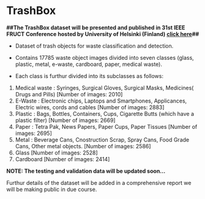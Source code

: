 # TrashBox
**##The TrashBox dataset will be presented and published in 31st IEEE FRUCT Conference hosted by University of Helsinki (Finland) [click here](https://www.fruct.org/cfp)##**
- Dataset of trash objects for waste classification and detection.

- Contains 17785 waste object images divided into seven classes (glass, plastic, metal, e-waste, cardboard, paper, medical waste).

- Each class is furthur divided into its subclasses as follows:

1. Medical waste : Syringes, Surgical Gloves, Surgical Masks, Medicines( Drugs and Pills)   [Number of images: 2010]
2. E-Waste : Electronic chips, Laptops and Smartphones, Applicances, Electric wires, cords and cables   [Number of images: 2883]
3. Plastic : Bags, Bottles, Containers, Cups, Cigarette Butts (which have a plastic filter)  [Number of images: 2669]
4. Paper : Tetra Pak, News Papers, Paper Cups, Paper Tissues  [Number of images: 2695]
5. Metal : Beverage Cans, Cnostruction Scrap, Spray Cans, Food Grade Cans, Other metal objects. [Number of images: 2586]
6. Glass [Number of images: 2528]
7. Cardboard [Number of images: 2414]

**NOTE: The testing and validation data will be updated soon...**

Furthur details of the dataset will be added in a comprehensive report we will be making public in due course.
